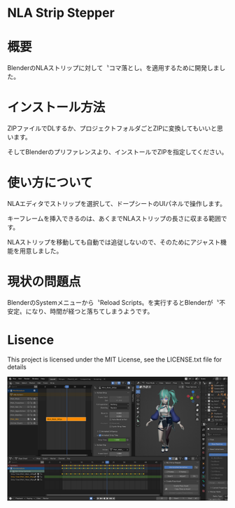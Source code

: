 # NLA Strip Stepper

# 概要

BlenderのNLAストリップに対して〝コマ落とし〟を適用するために開発しました。

# インストール方法

ZIPファイルでDLするか、プロジェクトフォルダごとZIPに変換してもいいと思います。

そしてBlenderのプリファレンスより、インストールでZIPを指定してください。

# 使い方について

NLAエディタでストリップを選択して、ドープシートのUIパネルで操作します。

キーフレームを挿入できるのは、あくまでNLAストリップの長さに収まる範囲です。

NLAストリップを移動しても自動では追従しないので、そのためにアジャスト機能を用意しました。

# 現状の問題点

BlenderのSystemメニューから〝Reload Scripts〟を実行するとBlenderが〝不安定〟になり、時間が経つと落ちてしまうようです。

# Lisence

This project is licensed under the MIT License, see the LICENSE.txt file for details

![サンプル画像](https://github.com/yakage-yu/NLA_StripStepper/blob/master/NLA_StripStepper_ss000.png?raw=true "サンプル")
